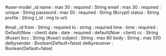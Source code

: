 #user-model
_id
name : max 30 : required : String
email : max 30 : required : unique : String
password : max 50 : required : String (Bcrypt)
status : String
profile : String (_id : img to url)

#mail 
_id
from : String : required
to : string : required
time : time : required : Default(Now : client)
date  : date : required : default(Now : client)
cc : String (#user)
bcc : String (#user)
subject : String : max 80
body : String : max 500
delbysender : Boolean(Default=false)
delbyreceiver : Boolean(Default=false)
